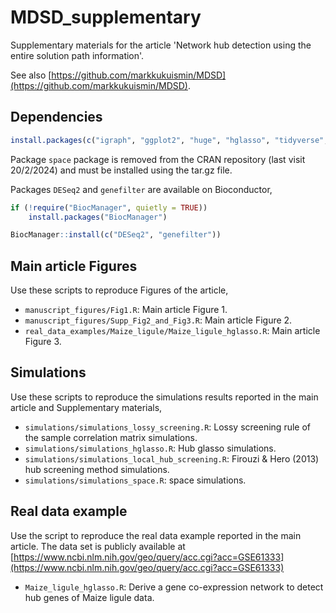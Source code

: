 # MDSD_supplementary

Supplementary materials for the article 'Network hub detection using the entire solution path information'.

See also [https://github.com/markkukuismin/MDSD](https://github.com/markkukuismin/MDSD).

## Dependencies

```r
install.packages(c("igraph", "ggplot2", "huge", "hglasso", "tidyverse", "gridExtra"))
```

Package `space` package is removed from the CRAN repository (last visit 20/2/2024) and must be installed using the tar.gz file.

Packages `DESeq2` and `genefilter` are available on Bioconductor,

```r
if (!require("BiocManager", quietly = TRUE))
    install.packages("BiocManager")

BiocManager::install(c("DESeq2", "genefilter"))
```

## Main article Figures

Use these scripts to reproduce Figures of the article,

* `manuscript_figures/Fig1.R`: Main article Figure 1.
* `manuscript_figures/Supp_Fig2_and_Fig3.R`: Main article Figure 2.
* `real_data_examples/Maize_ligule/Maize_ligule_hglasso.R`: Main article Figure 3.

## Simulations

Use these scripts to reproduce the simulations results reported in the main article and Supplementary materials,

* `simulations/simulations_lossy_screening.R`: Lossy screening rule of the sample correlation matrix simulations.
* `simulations/simulations_hglasso.R`: Hub glasso simulations.
* `simulations/simulations_local_hub_screening.R`: Firouzi & Hero (2013) hub screening method simulations.
* `simulations/simulations_space.R`: space simulations.

## Real data example

Use the script to reproduce the real data example reported in the main article. The data set is publicly available at [https://www.ncbi.nlm.nih.gov/geo/query/acc.cgi?acc=GSE61333](https://www.ncbi.nlm.nih.gov/geo/query/acc.cgi?acc=GSE61333)

* `Maize_ligule_hglasso.R`: Derive a gene co-expression network to detect hub genes of Maize ligule data.
